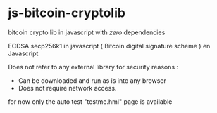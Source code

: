 # js-bitcoin-cryptolib
bitcoin crypto lib in javascript with *zero* dependencies

ECDSA secp256k1 in javascript ( Bitcoin digital signature scheme ) en Javascript

Does not refer to any external library for security reasons :

* Can be downloaded and run as is into any browser
* Does not require network access.

for now only the auto test "testme.hml" page is available
